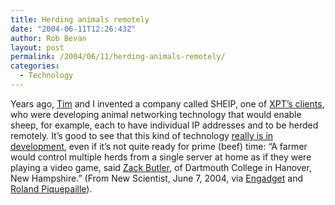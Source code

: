 ```yaml
---
title: Herding animals remotely
date: "2004-06-11T12:26:43Z"
author: Rob Bevan
layout: post
permalink: /2004/06/11/herding-animals-remotely/
categories:
  - Technology
---
```

Years ago, [Tim][1] and I invented a company called SHEIP, one of [XPT&#8217;s clients][2], who were developing animal networking technology that would enable sheep, for example, each to have individual IP addresses and to be herded remotely. It&#8217;s good to see that this kind of technology [really is in development][3], even if it&#8217;s not quite ready for prime (beef) time: &#8220;A farmer would control multiple herds from a single server at home as if they were playing a video game, said [Zack Butler][4], of Dartmouth College in Hanover, New Hampshire.&#8221; (From New Scientist, June 7, 2004, via [Engadget][5] and [Roland Piquepaille][6]).

 [1]: timwright.typepad.com
 [2]: http://www.xpt.com/clients
 [3]: http://www.newscientist.com/news/news.jsp?id=ns99995079
 [4]: http://www.cs.dartmouth.edu/~zackb/
 [5]: http://wireless.engadget.com/entry/2487384516226938/
 [6]: http://radio.weblogs.com/0105910/2004/06/08.html#a868
